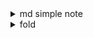 <details>
    <summary>md simple note</summary>

# head

## head

### head

- unordered list
- unordered list
- unordered list

1. ordered list
2. ordered list
3. ordered list

[link](https://www.google.com)

**highlight**
*Itali*

> block test

````cpp
//code block
/**
 *
 *Filename: readme.md
 *Created in 2023/01/22 12:50:38
 *Author: tabbleman
 *
 */
#include <bits/stdc++.h>
using namespace std;


int main(int argc,char** argv){
    cin.tie(0);
    

    return 0;
}

````

</details>

<details>
    <summary>fold</summary>

## How to fold part of content

```md
<details>
<summary>Click me </summary>

### Heading

1. Foo
2. Bar
   - Baz
   - Qux

### Some Code

``js

function logSomething(something) {  
 console.log('Something', something);  
}
``

</details>
```

## Example

<details>
    <summary>Click me</summary>

### Heading

1. Foo
2. Bar
   - Baz
   - Qux

### Some Code

```js
function logSomething(something) {
  console.log("Something", something);
}
```

</details>

## You can use this in vscode by configuring your markdown.json like this below:

```json
{
  "markdown snippet": {
    "prefix": "foldable", //key word to activate this snippet
    "body": [
      "<details>",
      "    <summary>$1</summary>",
      "",
      "$2",
      "</details>",
      ""
    ],
    "description": "foldable content"
  }
}
```

## Rules

1. Have an **empty line** after the `</summary>` tag or markdown/code blocks will not render.
2. Have an **empty line** after each `</details>` tag if you have multiple collapsible sections.

</details>
